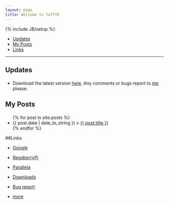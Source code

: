 ```yaml
---
layout: page
title: Welcome to YaTTYD
---
```

{% include JB/setup %}

+ [Updates](#updates) 
+ [My Posts](#posts)
+ [Links](#links)

----------------------------------

## Updates <p id="updates"></p>
- Download the latest version [here](./Downloads/YaTTYD "Downloads"). Any comments or bugs report to [me](mailto:yattyd@gmail.com "E-mail") please.

## My Posts <p id="posts"></p>

<ul class="posts">
  {% for post in site.posts %}
    <li><span>{{ post.date | date_to_string }}</span> &raquo; <a href="{{ BASE_PATH }}{{ post.url }}">{{ post.title }}</a></li>
  {% endfor %}
</ul>

##Links <p id="links"></p>
- [Google][1]
- [RespberryPi][2]
- [Parallela][3]
- [Downloads][4]
- [Bug report][5]
- [more][6]

  [1]: http://google.com/        "Google"
  [2]: http://www.raspberrypi.org/ "Respberry Pi"
  [3]: http://www.adapteva.com/introduction/ "Parallela"
  [4]: ./Downloads/YaTTYD        "Downloads"
  [5]: mailto:yattyd@gmail.com   "E-mail"
  [6]: ./links "more links"
<!-- BEGIN: Powered by Supercounters.com -->
<script type="text/javascript" src="http://widget.supercounters.com/texthit.js"></script>
<script type="text/javascript">var sc_texthit_var = sc_texthit_var || [];sc_text_hit(548097,"","000000");</script>

<!-- END: Powered by Supercounters.com -->
<!-- END: Powered by Supercounters.com -->
